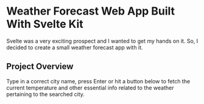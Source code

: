 # Weather Forecast Web App Built With Svelte Kit

Svelte was a very exciting prospect and I wanted to get my hands on it. So, I decided to create a small weather forecast app with it.

## Project Overview

Type in a correct city name, press Enter or hit a button below to fetch the current temperature and other essential info related to the weather pertaining to the searched city.
